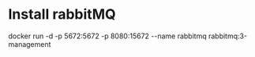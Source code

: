 # Install rabbitMQ



docker run -d -p 5672:5672 -p 8080:15672  --name rabbitmq rabbitmq:3-management


